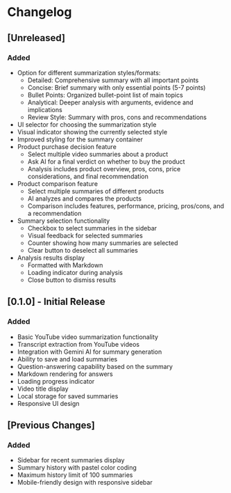 # Changelog

## [Unreleased]

### Added

- Option for different summarization styles/formats:
  - Detailed: Comprehensive summary with all important points
  - Concise: Brief summary with only essential points (5-7 points)
  - Bullet Points: Organized bullet-point list of main topics
  - Analytical: Deeper analysis with arguments, evidence and implications
  - Review Style: Summary with pros, cons and recommendations
- UI selector for choosing the summarization style
- Visual indicator showing the currently selected style
- Improved styling for the summary container
- Product purchase decision feature
  - Select multiple video summaries about a product
  - Ask AI for a final verdict on whether to buy the product
  - Analysis includes product overview, pros, cons, price considerations, and final recommendation
- Product comparison feature
  - Select multiple summaries of different products
  - AI analyzes and compares the products
  - Comparison includes features, performance, pricing, pros/cons, and a recommendation
- Summary selection functionality
  - Checkbox to select summaries in the sidebar
  - Visual feedback for selected summaries
  - Counter showing how many summaries are selected
  - Clear button to deselect all summaries
- Analysis results display
  - Formatted with Markdown
  - Loading indicator during analysis
  - Close button to dismiss results

## [0.1.0] - Initial Release

### Added

- Basic YouTube video summarization functionality
- Transcript extraction from YouTube videos
- Integration with Gemini AI for summary generation
- Ability to save and load summaries
- Question-answering capability based on the summary
- Markdown rendering for answers
- Loading progress indicator
- Video title display
- Local storage for saved summaries
- Responsive UI design

## [Previous Changes]

### Added

- Sidebar for recent summaries display
- Summary history with pastel color coding
- Maximum history limit of 100 summaries
- Mobile-friendly design with responsive sidebar
